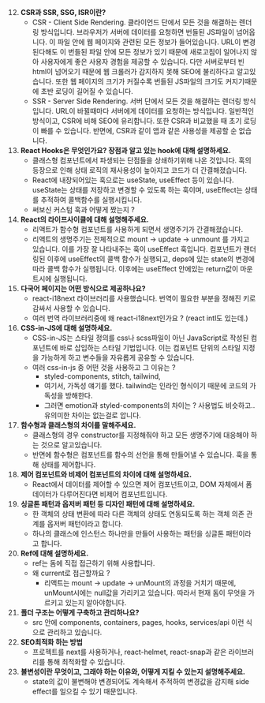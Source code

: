 12. **CSR과 SSR, SSG, ISR이란?**
    - CSR - Client Side Rendering. 클라이언드 단에서 모든 것을 해결하는 렌더링 방식입니다. 브라우저가 서버에 데이터를 요청하면 번들된 JS파일이 넘어옵니다. 이 파일 안에 웹 페이지와 관련된 모든 정보가 들어있습니다. URL이 변경된다해도 이 번들된 파일 안에 모든 정보가 있기 때문에 새로고침이 일어나지 않아 사용자에게 좋은 사용자 경험을 제공할 수 있습니다. 다만 서버로부터 빈 html이 넘어오기 때문에 웹 크롤러가 감지하지 못해 SEO에 불리하다고 알고있습니다. 또한 웹 페이지의 크기가 커질수록 번들된 JS파일의 크기도 커지기때문에 초반 로딩이 길어질 수 있습니다.
    - SSR - Server Side Rendering. 서버 단에서 모든 것을 해결하는 렌더링 방식입니다. URL이 바뀔때마다 서버에게 데이터를 요청하는 방식입니다. 일반적인 방식이고, CSR에 비해 SEO에 유리합니다. 또한 CSR과 비교했을 때 초기 로딩이 빠를 수 있습니다. 반면에, CSR과 같이 앱과 같은 사용성을 제공할 순 없습니다.
13. **React Hooks은 무엇인가요? 장점과 알고 있는 hook에 대해 설명하세요.**
    - 클래스형 컴포넌트에서 파생되는 단점들을 상쇄하기위해 나온 것입니다. 훅의 등장으로 인해 상태 로직의 재사용성이 높아지고 코드가 더 간결해졌습니다.
    - React에 내장되어있는 훅으로는 useState, useEffect 등이 있습니다. useState는 상태를 저장하고 변경할 수 있도록 하는 훅이며, useEffect는 상태를 추적하여 콜백함수를 실행시킵니다.
    - 써보신 커스텀 훅과 어떻게 짰는지 ?
14. **React의 라이프사이클에 대해 설명해주세요.**
    - 리액트가 함수형 컴포넌트를 사용하게 되면서 생명주기가 간결해졌습니다.
    - 리액트의 생명주기는 전체적으로 mount → update → unmount 를 가지고 있습니다. 이를 가장 잘 나타내주는 훅이 useEffect 훅입니다. 컴포넌트가 랜더링된 이후에 useEffect의 콜백 함수가 실행되고, deps에 있는 state의 변경에 따라 콜백 함수가 실행됩니다. 이후에는 useEffect 안에있는 return값이 마운트시에 실행됩니다.
15. **다국어 페이지는 어떤 방식으로 제공하나요?**
    - react-i18next 라이브러리를 사용했습니다. 번역이 필요한 부분을 정해진 키로 감싸서 사용할 수 있습니다.
    - 여러 번역 라이브러리중에 왜 react-i18next인가요 ? (react intl도 있는데.)
16. **CSS-in-JS에 대해 설명하세요.**
    - CSS-in-JS는 스타일 정의를 css나 scss파일이 아닌 JavaScript로 작성된 컴포넌트에 바로 삽입하는 스타일 기법입니다. 이는 컴포넌트 단위의 스타일 지정을 가능하게 하고 변수들을 자유롭게 공유할 수 있습니다.
    - 여러 css-in-js 중 어떤 것을 사용하고 그 이유는 ?
        - styled-components, stitch, tailwind,
        - 여기서, 가독성 얘기를 했다. tailwind는 인라인 형식이기 때문에 코드의 가독성을 방해한다.
        - 그러면 emotion과 styled-components의 차이는 ? 사용법도 비슷하고.. 유의미한 차이는 없는걸로 압니다.
17. **함수형과 클래스형의 차이를 말해주세요.**
    - 클래스형의 경우 constructor를 지정해줘야 하고 모든 생명주기에 대응해야 하는 것으로 알고있습니다.
    - 반면에 함수형은 컴포넌트를 함수의 선언을 통해 만들어낼 수 있습니다. 훅을 통해 상태를 제어합니다.
18. **제어 컴포넌트와 비제어 컴포넌트의 차이에 대해 설명하세요.**
    - React에서 데이터를 제어할 수 있으면 제어 컴포넌트이고, DOM 자체에서 폼 데이터가 다루어진다면 비제어 컴포넌트입니다.
19. **싱글톤 패턴과 옵저버 패턴 등 디자인 패턴에 대해 설명하세요.**
    - 한 객체의 상태 변환에 따라 다른 객체의 상태도 연동되도록 하는 객체 의존 관계를 옵저버 패턴이라고 합니다.
    - 하나의 클래스에 인스턴스 하나만을 만들어 사용하는 패턴을 싱글톤 패턴이라고 합니다.
20. **Ref에 대해 설명하세요.**
    - ref는 돔에 직접 접근하기 위해 사용합니다.
    - 왜 current로 접근할까요 ?
        - 리액트는 mount → update → unMount의 과정을 거치기 때문에, unMount시에는 null값을 가리키고 있습니다. 따라서 현재 돔이 무엇을 가르키고 있는지 알아야합니다.
21. **폴더 구조는 어떻게 구축하고 관리하나요?**
    - src 안에 components, containers, pages, hooks, services/api 이런 식으로 관리하고 있습니다.
22. **SEO최적화 하는 방법**
    - 프로젝트를 next를 사용하거나, react-helmet, react-snap과 같은 라이브러리를 통해 최적화할 수 있습니다.
23. **불변성이란 무엇이고, 그래야 하는 이유와, 어떻게 지킬 수 있는지 설명해주세요.**
    - state의 값이 불변해야 변경되어도 계속해서 추적하여 변경값을 감지해 side effect를 일으킬 수 있기 때문입니다.

